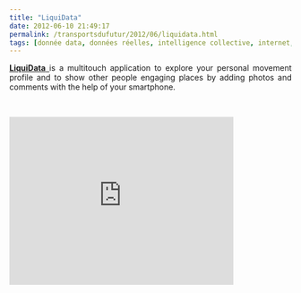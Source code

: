 ```yaml
---
title: "LiquiData"
date: 2012-06-10 21:49:17
permalink: /transportsdufutur/2012/06/liquidata.html
tags: [donnée data, données réelles, intelligence collective, internet, iphone, partage de données, téléphone, territoire, TIC, transition générationnelle]
---
```


<p style="text-align: justify;"><a href="http://www.liquidata.org/en/index.php" target="_blank"><strong>LiquiData</strong> </a>is a multitouch application to explore  your personal movement profile and to show other people engaging places  by adding photos and comments with the help of your smartphone.</p> <p> </p> <iframe src="http://player.vimeo.com/video/43120464?title=0&byline=0&portrait=0&color=f7f2f2" width="400" height="300" frameborder="0" webkitAllowFullScreen mozallowfullscreen allowFullScreen></iframe>
